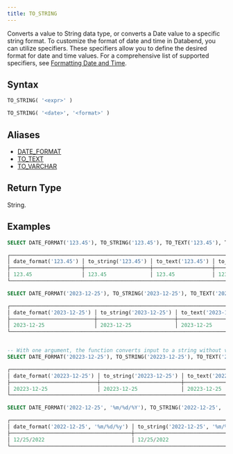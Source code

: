 ```yaml
---
title: TO_STRING
---
```


Converts a value to String data type, or converts a Date value to a specific string format. To customize the format of date and time in Databend, you can utilize specifiers. These specifiers allow you to define the desired format for date and time values. For a comprehensive list of supported specifiers, see [Formatting Date and Time](../../00-sql-reference/10-data-types/20-data-type-time-date-types.md#formatting-date-and-time).

## Syntax

```sql
TO_STRING( '<expr>' )

TO_STRING( '<date>', '<format>' )
```

## Aliases

- [DATE_FORMAT](../05-datetime-functions/date-format.md)
- [TO_TEXT](../02-conversion-functions/to-text.md)
- [TO_VARCHAR](to-varchar.md)

## Return Type

String.

## Examples

```sql
SELECT DATE_FORMAT('123.45'), TO_STRING('123.45'), TO_TEXT('123.45'), TO_VARCHAR(('123.45'));

┌────────────────────────────────────────────────────────────────────────────────────────┐
│ date_format('123.45') │ to_string('123.45') │ to_text('123.45') │ to_varchar('123.45') │
├───────────────────────┼─────────────────────┼───────────────────┼──────────────────────┤
│ 123.45                │ 123.45              │ 123.45            │ 123.45               │
└────────────────────────────────────────────────────────────────────────────────────────┘

SELECT DATE_FORMAT('2023-12-25'), TO_STRING('2023-12-25'), TO_TEXT('2023-12-25'), TO_VARCHAR(('2023-12-25'));

┌────────────────────────────────────────────────────────────────────────────────────────────────────────┐
│ date_format('2023-12-25') │ to_string('2023-12-25') │ to_text('2023-12-25') │ to_varchar('2023-12-25') │
├───────────────────────────┼─────────────────────────┼───────────────────────┼──────────────────────────┤
│ 2023-12-25                │ 2023-12-25              │ 2023-12-25            │ 2023-12-25               │
└────────────────────────────────────────────────────────────────────────────────────────────────────────┘


-- With one argument, the function converts input to a string without validating as a date.
SELECT DATE_FORMAT('20223-12-25'), TO_STRING('20223-12-25'), TO_TEXT('20223-12-25'), TO_VARCHAR(('20223-12-25'));

┌────────────────────────────────────────────────────────────────────────────────────────────────────────────┐
│ date_format('20223-12-25') │ to_string('20223-12-25') │ to_text('20223-12-25') │ to_varchar('20223-12-25') │
├────────────────────────────┼──────────────────────────┼────────────────────────┼───────────────────────────┤
│ 20223-12-25                │ 20223-12-25              │ 20223-12-25            │ 20223-12-25               │
└────────────────────────────────────────────────────────────────────────────────────────────────────────────┘

SELECT DATE_FORMAT('2022-12-25', '%m/%d/%Y'), TO_STRING('2022-12-25', '%m/%d/%Y'), TO_TEXT('2022-12-25', '%m/%d/%Y'), TO_VARCHAR('2022-12-25', '%m/%d/%Y');

┌────────────────────────────────────────────────────────────────────────────────────────────────────────────────────────────────────────────────────────┐
│ date_format('2022-12-25', '%m/%d/%y') │ to_string('2022-12-25', '%m/%d/%y') │ to_text('2022-12-25', '%m/%d/%y') │ to_varchar('2022-12-25', '%m/%d/%y') │
├───────────────────────────────────────┼─────────────────────────────────────┼───────────────────────────────────┼──────────────────────────────────────┤
│ 12/25/2022                            │ 12/25/2022                          │ 12/25/2022                        │ 12/25/2022                           │
└────────────────────────────────────────────────────────────────────────────────────────────────────────────────────────────────────────────────────────┘
```